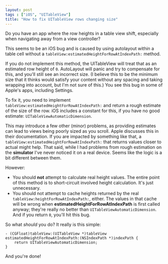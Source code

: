 ```yaml
---
layout: post
tags : ["iOS", "UITableView"]
title: "How to fix UITableView rows changing size"
---
```


Do you have an app where the row heights in a table view shift, especially when navigating away from a view controller?

This seems to be an iOS bug and is caused by using autolayout within a table cell without a `tableView:estimatedHeightForRowAtIndexPath:` method.

If you do not implement this method, the UITableView will treat that as an estimated row height of `0`. AutoLayout will panic and try to compensate for this, and you'll still see an incorrect size. (I believe this to be the minimum size that it thinks would satisfy your content without any spacing and taking wrapping into account, but I'm not sure of this.) You see this bug in some of Apple's apps, including Settings.

To fix it, you need to implement `tableView:estimatedHeightForRowAtIndexPath:` and return a rough estimate of the size of the row. iOS includes a constant for this, if you have no good estimate: `UITableViewAutomaticDimension`.

This may introduce a few other (minor) problems, as providing estimates can lead to views being poorly sized as you scroll. Apple discusses this in their documentation. If you are impacted by something like that, a `tableView:estimatedHeightForRowAtIndexPath:` that returns values closer to actual might help. That said, while I had problems from rough estimation on the **simulator** I've never noticed it on a real device. Seems like the logic is a bit different between them.

However:

* You should **not** attempt to calculate real height values. The entire point of this method is to short-circuit involved height calculation. It's just unnecessary.
* You should not attempt to cache heights returned by the real `tableView:heightForRowAtIndexPath:`, either. The values in that cache will be wrong when **estimatedHeightForRowAtIndexPath** is first called anyway; they're really no better than `UITableViewAutomaticDimension`. And if you return `0`, you'll hit this bug.

So what _should_ you do? It really is this simple:

    - (CGFloat)tableView:(UITableView *)tableView estimatedHeightForRowAtIndexPath:(NSIndexPath *)indexPath {
        return UITableViewAutomaticDimension;
    }

And you're done!
